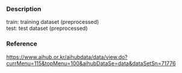 ### Description
train: training dataset (preprocessed)  
test: test dataset (preprocessed)  

### Reference
https://www.aihub.or.kr/aihubdata/data/view.do?currMenu=115&topMenu=100&aihubDataSe=data&dataSetSn=71776
